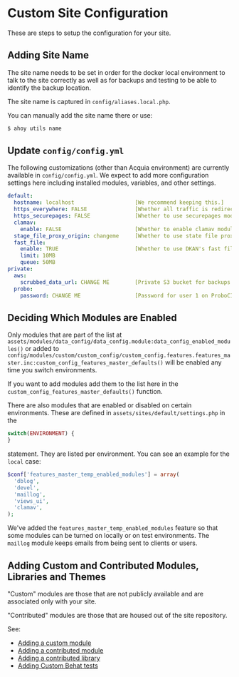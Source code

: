 # Custom Site Configuration

These are steps to setup the configuration for your site.

## Adding Site Name

The site name needs to be set in order for the docker local environment to talk to the site correctly as well as for backups and testing to be able to identify the backup location.

The site name is captured in ``config/aliases.local.php``.

You can manually add the site name there or use:

```bash
$ ahoy utils name
```

## Update ``config/config.yml``

The following customizations (other than Acquia environment) are currently available in ``config/config.yml``. We expect to add more configuration settings here including installed modules, variables, and other settings.

```yml
default:
  hostname: localhost                   [We recommend keeping this.]
  https_everywhere: FALSE               [Whether all traffic is redirected to https. Recommended.]
  https_securepages: FALSE              [Whether to use securepages module for mixed https. Not recommended.]
  clamav:     
    enable: FALSE                       [Whether to enable clamav module. Requires clamav support from host.]
  stage_file_proxy_origin: changeme     [Whether to use state file proxy module for files. Recommended as set to staging or production environment.]
  fast_file:      
    enable: TRUE                        [Whether to use DKAN's fast file import for the Datastore.]
    limit: 10MB
    queue: 50MB
private:
  aws:
    scrubbed_data_url: CHANGE ME        [Private S3 bucket for backups.]
  probo:
    password: CHANGE ME                 [Password for user 1 on ProboCI sites. This is changed from production for security reasons.]
```
## Deciding Which Modules are Enabled

Only modules that are part of the list at ``assets/modules/data_config/data_config.module:data_config_enabled_modules()`` or added to ``config/modules/custom/custom_config/custom_config.features.features_master.inc:custom_config_features_master_defaults()`` will be enabled any time you switch environments.

If you want to add modules add them to the list here in the ``custom_config_features_master_defaults()`` function.

There are also modules that are enabled or disabled on certain environments. These are defined in ``assets/sites/default/settings.php`` in the

```php
switch(ENVIRONMENT) {
}
```

statement. They are listed per environment. You can see an example for the ``local`` case:

```php
$conf['features_master_temp_enabled_modules'] = array(
  'dblog',
  'devel',
  'maillog',
  'views_ui',
  'clamav',
);
```

We've added the ``features_master_temp_enabled_modules`` feature so that some modules can be turned on locally or on test environments. The ``maillog`` module keeps emails from being sent to clients or users.

## Adding Custom and Contributed Modules, Libraries and Themes

"Custom" modules are those that are not publicly available and are associated only with your site.

"Contributed" modules are those that are housed out of the site repository.

See:

* [Adding a custom module](../common_tasks/add-custom-module)
* [Adding a contributed module](../common_tasks/add-contrib-module)
* [Adding a contributed library](../common_tasks/add-contrib-library)
* [Adding Custom Behat tests](../common_tasks/add-custom-behat-test)
